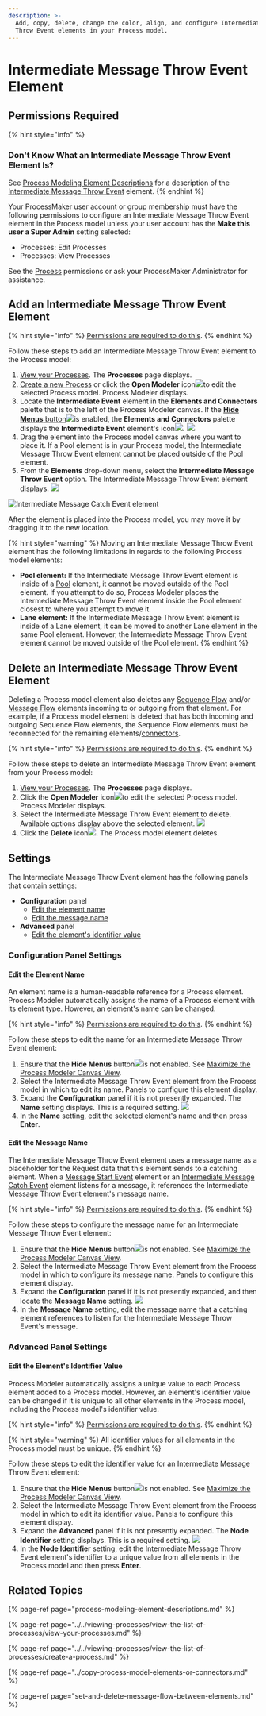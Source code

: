 ```yaml
---
description: >-
  Add, copy, delete, change the color, align, and configure Intermediate Message
  Throw Event elements in your Process model.
---
```


# Intermediate Message Throw Event Element

## Permissions Required

{% hint style="info" %}
### Don't Know What an Intermediate Message Throw Event Element Is?

See [Process Modeling Element Descriptions](process-modeling-element-descriptions.md) for a description of the [Intermediate Message Throw Event](process-modeling-element-descriptions.md#intermediate-message-throw-event) element.
{% endhint %}

Your ProcessMaker user account or group membership must have the following permissions to configure an Intermediate Message Throw Event element in the Process model unless your user account has the **Make this user a Super Admin** setting selected:

* Processes: Edit Processes
* Processes: View Processes

See the [Process](../../../processmaker-administration/permission-descriptions-for-users-and-groups.md#processes) permissions or ask your ProcessMaker Administrator for assistance.

## Add an Intermediate Message Throw Event Element

{% hint style="info" %}
[Permissions are required to do this](add-and-configure-intermediate-message-throw-event-elements.md#permissions-required).
{% endhint %}

Follow these steps to add an Intermediate Message Throw Event element to the Process model:

1. [View your Processes](../../viewing-processes/view-the-list-of-processes/view-your-processes.md#view-all-active-processes). The **Processes** page displays.
2. [Create a new Process](../../viewing-processes/view-the-list-of-processes/create-a-process.md) or click the **Open Modeler** icon![](../../../.gitbook/assets/open-modeler-edit-icon-processes-page-processes.png)to edit the selected Process model. Process Modeler displays.
3. Locate the **Intermediate Event** element in the **Elements and Connectors** palette that is to the left of the Process Modeler canvas. If the [**Hide Menus** button](../navigate-around-your-process-model.md#maximize-the-process-modeler-canvas-view)![](../../../.gitbook/assets/hide-menus-button-process-modeler-processes.png)is enabled, the **Elements and Connectors** palette displays the **Intermediate Event** element's icon![](../../../.gitbook/assets/intermediate-event-icon-process-modeler-processes.png). ![](../../../.gitbook/assets/intermediate-event-control-process-modeler-processes.png) 
4. Drag the element into the Process model canvas where you want to place it. If a Pool element is in your Process model, the Intermediate Message Throw Event element cannot be placed outside of the Pool element.
5. From the **Elements** drop-down menu, select the **Intermediate Message Throw Event** option. The Intermediate Message Throw Event element displays. ![](../../../.gitbook/assets/intermediate-message-throw-event-selection-process-modeler-designer.png) 

![Intermediate Message Catch Event element](../../../.gitbook/assets/intermediate-message-throw-event-process-modeler-processes.png)

After the element is placed into the Process model, you may move it by dragging it to the new location.

{% hint style="warning" %}
Moving an Intermediate Message Throw Event element has the following limitations in regards to the following Process model elements:

* **Pool element:** If the Intermediate Message Throw Event element is inside of a [Pool](process-modeling-element-descriptions.md#pool) element, it cannot be moved outside of the Pool element. If you attempt to do so, Process Modeler places the Intermediate Message Throw Event element inside the Pool element closest to where you attempt to move it.
* **Lane element:** If the Intermediate Message Throw Event element is inside of a Lane element, it can be moved to another Lane element in the same Pool element. However, the Intermediate Message Throw Event element cannot be moved outside of the Pool element.
{% endhint %}

## Delete an Intermediate Message Throw Event Element

Deleting a Process model element also deletes any [Sequence Flow](process-modeling-element-descriptions.md#sequence-flow) and/or [Message Flow](process-modeling-element-descriptions.md#message-flow) elements incoming to or outgoing from that element. For example, if a Process model element is deleted that has both incoming and outgoing Sequence Flow elements, the Sequence Flow elements must be reconnected for the remaining elements/[connectors](../model-processes-using-connectors/what-is-a-connector.md).

{% hint style="info" %}
[Permissions are required to do this](add-and-configure-intermediate-message-catch-event-elements.md#permissions-required).
{% endhint %}

Follow these steps to delete an Intermediate Message Throw Event element from your Process model:

1. ​[View your Processes](https://processmaker.gitbook.io/processmaker-4-community/-LPblkrcFWowWJ6HZdhC/~/drafts/-LRhVZm0ddxDcGGdN5ZN/primary/designing-processes/viewing-processes/view-the-list-of-processes/view-your-processes#view-all-processes). The **Processes** page displays.
2. Click the **Open Modeler** icon![](../../../.gitbook/assets/open-modeler-edit-icon-processes-page-processes.png)to edit the selected Process model. Process Modeler displays.
3. Select the Intermediate Message Throw Event element to delete. Available options display above the selected element. ![](../../../.gitbook/assets/delete-intermediate-message-throw-event-element-process-modeler-designer.png) 
4. Click the **Delete** icon![](../../../.gitbook/assets/remove-icon.png). The Process model element deletes.

## Settings

The Intermediate Message Throw Event element has the following panels that contain settings:

* **Configuration** panel
  * [Edit the element name](add-and-configure-intermediate-message-throw-event-elements.md#edit-the-element-name)
  * [Edit the message name](add-and-configure-intermediate-message-throw-event-elements.md#edit-the-message-name)
* **Advanced** panel
  * [Edit the element's identifier value](add-and-configure-intermediate-message-throw-event-elements.md#edit-the-elements-identifier-value)

### Configuration Panel Settings

#### Edit the Element Name

An element name is a human-readable reference for a Process element. Process Modeler automatically assigns the name of a Process element with its element type. However, an element's name can be changed.

{% hint style="info" %}
[Permissions are required to do this](add-and-configure-intermediate-message-throw-event-elements.md#permissions-required).
{% endhint %}

Follow these steps to edit the name for an Intermediate Message Throw Event element:

1. Ensure that the **Hide Menus** button![](../../../.gitbook/assets/hide-menus-button-process-modeler-processes.png)is not enabled. See [Maximize the Process Modeler Canvas View](../navigate-around-your-process-model.md#maximize-the-process-modeler-canvas-view).
2. Select the Intermediate Message Throw Event element from the Process model in which to edit its name. Panels to configure this element display.
3. Expand the **Configuration** panel if it is not presently expanded. The **Name** setting displays. This is a required setting. ![](../../../.gitbook/assets/intermediate-message-throw-event-configuration-name-process-modeler-processes.png) 
4. In the **Name** setting, edit the selected element's name and then press **Enter**.

#### Edit the Message Name

The Intermediate Message Throw Event element uses a message name as a placeholder for the Request data that this element sends to a catching element. When a [Message Start Event](process-modeling-element-descriptions.md#message-start-event) element or an [Intermediate Message Catch Event](process-modeling-element-descriptions.md#intermediate-message-catch-event) element listens for a message, it references the Intermediate Message Throw Event element's message name.

{% hint style="info" %}
[Permissions are required to do this](add-and-configure-intermediate-message-throw-event-elements.md#permissions-required).
{% endhint %}

Follow these steps to configure the message name for an Intermediate Message Throw Event element:

1. Ensure that the **Hide Menus** button![](../../../.gitbook/assets/hide-menus-button-process-modeler-processes.png)is not enabled. See [Maximize the Process Modeler Canvas View](../navigate-around-your-process-model.md#maximize-the-process-modeler-canvas-view).
2. Select the Intermediate Message Throw Event element from the Process model in which to configure its message name. Panels to configure this element display.
3. Expand the **Configuration** panel if it is not presently expanded, and then locate the **Message Name** setting. ![](../../../.gitbook/assets/intermediate-message-throw-event-configuration-message-name-process-modeler-processes.png)
4. In the **Message Name** setting, edit the message name that a catching element references to listen for the Intermediate Message Throw Event's message.

### Advanced Panel Settings

#### Edit the Element's Identifier Value

Process Modeler automatically assigns a unique value to each Process element added to a Process model. However, an element's identifier value can be changed if it is unique to all other elements in the Process model, including the Process model's identifier value.

{% hint style="info" %}
[Permissions are required to do this](add-and-configure-intermediate-message-throw-event-elements.md#permissions-required).
{% endhint %}

{% hint style="warning" %}
All identifier values for all elements in the Process model must be unique.
{% endhint %}

Follow these steps to edit the identifier value for an Intermediate Message Throw Event element:

1. Ensure that the **Hide Menus** button![](../../../.gitbook/assets/hide-menus-button-process-modeler-processes.png)is not enabled. See [Maximize the Process Modeler Canvas View](../navigate-around-your-process-model.md#maximize-the-process-modeler-canvas-view).
2. Select the Intermediate Message Throw Event element from the Process model in which to edit its identifier value. Panels to configure this element display.
3. Expand the **Advanced** panel if it is not presently expanded. The **Node Identifier** setting displays. This is a required setting. ![](../../../.gitbook/assets/intermediate-message-throw-event-configuration-identifier-process-modeler-processes.png) 
4. In the **Node Identifier** setting, edit the Intermediate Message Throw Event element's identifier to a unique value from all elements in the Process model and then press **Enter**.

## Related Topics

{% page-ref page="process-modeling-element-descriptions.md" %}

{% page-ref page="../../viewing-processes/view-the-list-of-processes/view-your-processes.md" %}

{% page-ref page="../../viewing-processes/view-the-list-of-processes/create-a-process.md" %}

{% page-ref page="../copy-process-model-elements-or-connectors.md" %}

{% page-ref page="set-and-delete-message-flow-between-elements.md" %}

